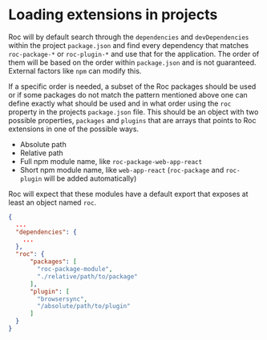 # Loading extensions in projects

Roc will by default search through the `dependencies` and `devDependencies` within the project `package.json` and find every dependency that matches `roc-package-*` or `roc-plugin-*` and use that for the application. The order of them will be based on the order within `package.json` and is not guaranteed. External factors like `npm` can modify this.

If a specific order is needed, a subset of the Roc packages should be used or if some packages do not match the pattern mentioned above one can define exactly what should be used and in what order using the `roc` property in the projects `package.json` file. This should be an object with two possible properties, `packages` and `plugins` that are arrays that points to Roc extensions in one of the possible ways.

- Absolute path
- Relative path
- Full npm module name, like `roc-package-web-app-react`
- Short npm module name, like `web-app-react` (`roc-package` and `roc-plugin` will be added automatically)

Roc will expect that these modules have a default export that exposes at least an object named `roc`.


```json
{
  ...
  "dependencies": {
    ...
  },
  "roc": {
      "packages": [
        "roc-package-module",
        "./relative/path/to/package"
      ],
      "plugin": [
        "browsersync",
        "/absolute/path/to/plugin"
      ]
  }
}
```
